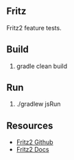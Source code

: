Fritz
-----
Fritz2 feature tests.

Build
-----
1. gradle clean build

Run
---
1. ./gradlew jsRun

Resources
---------
* [Fritz2 Github](https://github.com/jwstegemann/fritz2)
* [Fritz2 Docs](https://www.fritz2.dev/docs/)